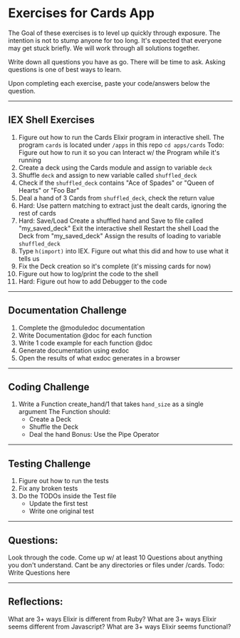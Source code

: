 # Exercises for Cards App

The Goal of these exercises is to level up quickly through exposure.
The intention is not to stump anyone for too long.
It's expected that everyone may get stuck briefly.
We will work through all solutions together.

Write down all questions you have as go. There will be time to ask.
Asking questions is one of best ways to learn.

Upon completing each exercise, paste your code/answers below the question.

---

## IEX Shell Exercises

1. Figure out how to run the Cards Elixir program in interactive shell. The program `cards` is located under `/apps` in this repo
   `cd apps/cards`
   Todo: Figure out how to run it so you can Interact w/ the Program while it's running
2. Create a deck using the Cards module and assign to variable `deck`
3. Shuffle `deck` and assign to new variable called `shuffled_deck`
4. Check if the `shuffled_deck` contains "Ace of Spades" or "Queen of Hearts" or "Foo Bar"
5. Deal a hand of 3 Cards from `shuffled_deck`, check the return value
6. Hard: Use pattern matching to extract just the dealt cards, ignoring the rest of cards
7. Hard: Save/Load
   Create a shuffled hand and Save to file called "my_saved_deck"
   Exit the interactive shell
   Restart the shell
   Load the Deck from "my_saved_deck"
   Assign the results of loading to variable `shuffled_deck`
8. Type `h(import)` into IEX. Figure out what this did and how to use what it tells us
9. Fix the Deck creation so it's complete (it's missing cards for now)
10. Figure out how to log/print the code to the shell
11. Hard: Figure out how to add Debugger to the code

---

## Documentation Challenge

1. Complete the @moduledoc documentation
2. Write Documentation @doc for each function
3. Write 1 code example for each function @doc
4. Generate documentation using exdoc
5. Open the results of what exdoc generates in a browser

---

## Coding Challenge

1. Write a Function create_hand/1 that takes `hand_size` as a single argument
   The Function should:
   - Create a Deck
   - Shuffle the Deck
   - Deal the hand
     Bonus: Use the Pipe Operator

---

## Testing Challenge

1. Figure out how to run the tests
2. Fix any broken tests
3. Do the TODOs inside the Test file
   - Update the first test
   - Write one original test

---

## Questions:

Look through the code. Come up w/ at least 10 Questions about anything you don't understand.
Cant be any directories or files under /cards.
Todo: Write Questions here

---

## Reflections:

What are 3+ ways Elixir is different from Ruby?
What are 3+ ways Elixir seems different from Javascript?
What are 3+ ways Elixir seems functional?
